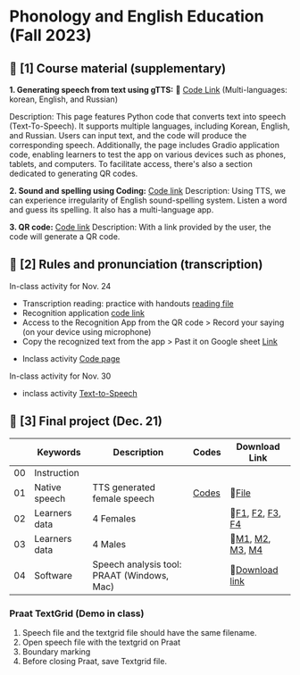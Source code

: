 # Phonology and English Education (Fall 2023)

## 📗 [1] Course material (supplementary) 

**1. Generating speech from text using gTTS:** 🌳 [Code Link](https://github.com/MK316/Fall2023/blob/main/Engedu/gtts.ipynb)
(Multi-languages: korean, English, and Russian)

Description: This page features Python code that converts text into speech (Text-To-Speech). It supports multiple languages, including Korean, English, and Russian. Users can input text, and the code will produce the corresponding speech. Additionally, the page includes Gradio application code, enabling learners to test the app on various devices such as phones, tablets, and computers. To facilitate access, there's also a section dedicated to generating QR codes.
  
**2. Sound and spelling using Coding:** [Code link](https://github.com/MK316/Fall2023/blob/main/sound_spelling.ipynb)
Description: Using TTS, we can experience irregularity of English sound-spelling system. Listen a word and guess its spelling. It also has a multi-language app.


**3. QR code:** [Code link](https://github.com/MK316/Fall2023/blob/main/Engedu/QRcode.ipynb)
Description: With a link provided by the user, the code will generate a QR code.

## 🌺 [2] Rules and pronunciation (transcription)

In-class activity for Nov. 24

<Paired activity>
  
+ Transcription reading: practice with handouts [reading file](https://github.com/MK316/Fall2023/blob/main/F23Phonetics/T1124_script.pdf)
+ Recognition application [code link](https://github.com/MK316/Myapps/blob/main/SpeakingApp.ipynb)
+ Access to the Recognition App from the QR code > Record your saying (on your device using microphone)
+ Copy the recognized text from the app > Past it on Google sheet [Link](https://docs.google.com/spreadsheets/d/12_hgfEpoYFlBbq-FHyMtpnv_bPuaxL-_c3jiyemffoU/edit#gid=1549122206)

<Result to check>
  
+ Inclass activity [Code page](https://github.com/MK316/Fall2023/blob/main/TranscriptionActivity01.ipynb)

In-class activity for Nov. 30

+ inclass activity [Text-to-Speech](https://github.com/MK316/Fall2023/blob/main/TTS_APP.ipynb)
  
## 📗 [3] Final project (Dec. 21)

||Keywords|Description|Codes|Download Link|
|--|--|--|--|--|
|00| Instruction||||
|01|Native speech|TTS generated female speech|[Codes](https://github.com/MK316/Fall2023/blob/main/18Sentences.ipynb)|💾[File](https://github.com/MK316/Fall2023/raw/main/Engedu/Sentence18.zip)|
|02|Learners data| 4 Females||💾[F1](https://github.com/MK316/Fall2023/raw/main/Engedu/data/Female01_mono.wav), [F2](https://github.com/MK316/Fall2023/raw/main/Engedu/data/Female02_mono.wav), [F3](https://github.com/MK316/Fall2023/raw/main/Engedu/data/Female03_mono.wav), [F4](https://github.com/MK316/Fall2023/raw/main/Engedu/data/Female04_mono.wav)|
|03|Learners data| 4 Males||💾[M1](https://github.com/MK316/Fall2023/raw/main/Engedu/data/Male01_mono.wav), [M2](https://github.com/MK316/Fall2023/raw/main/Engedu/data/Male02_mono.wav), [M3](https://github.com/MK316/Fall2023/raw/main/Engedu/data/Male03_mono.wav), [M4](https://github.com/MK316/Fall2023/raw/main/Engedu/data/Male04_mono.wav)|
|04|Software| Speech analysis tool: PRAAT (Windows, Mac)||🔗[Download link](https://www.fon.hum.uva.nl/praat/)|

### Praat TextGrid (Demo in class)

1. Speech file and the textgrid file should have the same filename.
2. Open speech file with the textgrid on Praat
3. Boundary marking
4. Before closing Praat, save Textgrid file.


